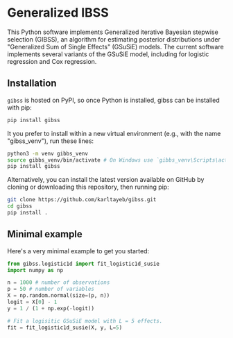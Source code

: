 # Generalized IBSS

This Python software implements Generalized iterative Bayesian
stepwise selection (GIBSS), an algorithm for estimating posterior
distributions under "Generalized Sum of Single Effects" (GSuSiE)
models. The current software implements several variants of the GSuSiE
model, including for logistic regression and Cox regression.

<!-- The idea is simple: accurately estimate the single effect
regression, which can be done through various approximation techniques
(Laplace, quadrature, etc.), conditional on point estimates from other
effects.  A natural criticism of the approach is that it does not
propagate uncertainty in the point estimates. However, we find
empirically it works well in many situations. -->

## Installation

`gibss` is hosted on PyPI, so once Python is installed, gibss can be
installed with pip:

```bash
pip install gibss
```

It you prefer to install within a new virtual environment (e.g.,
with the name "gibss_venv"), run these lines:

```bash
python3 -m venv gibbs_venv
source gibbs_venv/bin/activate # On Windows use `gibbs_venv\Scripts\activate`
pip install gibss
```

Alternatively, you can install the latest version available on GitHub by cloning or downloading this repository, then running pip:

```bash
git clone https://github.com/karltayeb/gibss.git
cd gibss
pip install .
```

## Minimal example

Here's a very minimal example to get you started:

```python
from gibss.logistic1d import fit_logistic1d_susie
import numpy as np

n = 1000 # number of observations
p = 50 # number of variables
X = np.random.normal(size=(p, n))
logit = X[0] - 1
y = 1 / (1 + np.exp(-logit))

# Fit a logisitic GSuSiE model with L = 5 effects.
fit = fit_logistic1d_susie(X, y, L=5)
```

